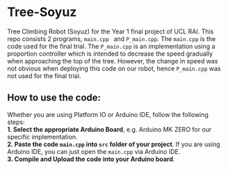 # Tree-Soyuz
Tree Climbing Robot (Soyuz) for the Year 1 final project of UCL RAI. This repo consists 2 programs, `main.cpp ` and `P_main.cpp`. The `main.cpp` is the code used for the final trial. The `P_main.cpp` is an implementation using a proportion controller which is intended to decrease the speed gradually when approaching the top of the tree. However, the change in speed was not obvious when deploying this code on our robot, hence `P_main.cpp` was not used for the final trial.

## How to use the code:
Whether you are using Platform IO or Arduino IDE, follow the following steps:<br>
**1. Select the appropriate Arduino Board**, e.g. Arduino MK ZERO for our specific implementation.<br>
**2. Paste the code `main.cpp` into `src` folder of your project**. If you are using Arduino IDE, you can just open the `main.cpp` via Arduino IDE.<br>
**3. Compile and Upload the code into your Arduino board**.<br>


